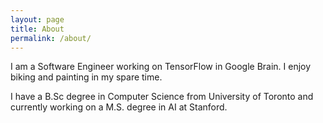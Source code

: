 ```yaml
---
layout: page
title: About
permalink: /about/
---
```


I am a Software Engineer working on TensorFlow in Google Brain. I enjoy biking and painting in my spare time.


I have a B.Sc degree in Computer Science from University of Toronto and currently working on a M.S. degree in AI at Stanford.
